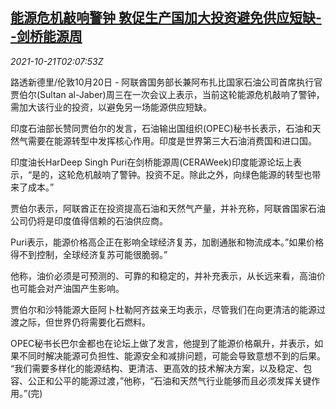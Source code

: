 <!--1634783462000-->
[能源危机敲响警钟 敦促生产国加大投资避免供应短缺--剑桥能源周](https://cn.reuters.com/article/ceraweek-opec-oil-investment-1021-idCNKBS2HB05Q)
------

<div><i>2021-10-21T02:07:53Z</i></div><p>路透新德里/伦敦10月20日 - 阿联酋国务部长兼阿布扎比国家石油公司首席执行官贾伯尔(Sultan al-Jaber)周三在一次会议上表示，当前这轮能源危机敲响了警钟，需加大该行业的投资，以避免另一场能源供应短缺。</p><p>印度石油部长赞同贾伯尔的发言，石油输出国组织(OPEC)秘书长表示，石油和天然气需要在能源转型中发挥核心作用。印度是世界第三大石油消费国和进口国。</p><p>印度油长HarDeep Singh Puri在剑桥能源周(CERAWeek)印度能源论坛上表示，“是的，这轮危机敲响了警钟。投资不足。除此之外，向绿色能源的转型也带来了成本。”</p><p>贾伯尔表示，阿联酋正在投资提高石油和天然气产量，并补充称，阿联酋国家石油公司仍将是印度值得信赖的石油供应商。</p><p>Puri表示，能源价格高企正在影响全球经济复苏，加剧通胀和物流成本。”如果价格得不到控制，全球经济复苏可能很脆弱。”</p><p>他称，油价必须是可预测的、可靠的和稳定的，并补充表示，从长远来看，高油价也可能会对产油国产生影响。</p><p>贾伯尔和沙特能源大臣阿卜杜勒阿齐兹亲王均表示，尽管我们在向更清洁的能源过渡之际，但世界仍将需要化石燃料。</p><p>OPEC秘书长巴尔金都也在论坛上做了发言，他提到了能源价格飙升，并表示，如果不同时解决能源可负担性、能源安全和减排问题，可能会导致意想不到的后果。 “我们需要多样化的能源结构、更清洁、更高效的技术解决方案，以及稳定、包容、公正和公平的能源过渡，”他称，“石油和天然气行业能够而且必须发挥关键作用。”(完)</p>

